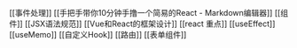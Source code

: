 [[事件处理]]
[[手把手带你10分钟手撸一个简易的React - Markdown编辑器]]
[[组件]]
[[JSX语法规范]]
[[Vue和React的框架设计]]
[[react 重点]]
[[useEffect]]
[[useMemo]]
[[自定义Hook]]
[[路由]]
[[表单组件]]